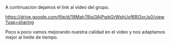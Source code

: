 A continuacion dejamos el link al video del grupo.

https://drive.google.com/file/d/19Mah78jsi3AjPwbGrWshUxf6RI3xrJs0/view?usp=sharing

Poco a poco vamos mejorando nuestra calidad en el video y
nos adaptamos mejor al limite de tiempo.

